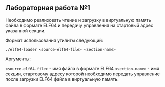 ## Лабораторная работа №1

Необходимо реализовать чтение и загрузку в виртуальную память файла в формате ELF64 и передачу управления на стартовый адрес указанной секции.

Формат использования утилиты следующий:

```terminal
./elf64-loader <source-elf64-file> <section-name>
```

Аргументы:

`<source-elf64-file>` - имя файла в формате ELF64
`<section-name>` - имя секции, стартовому адресу которой необходимо передать управление после загрузки ELF64 файла в виртуальную память.

